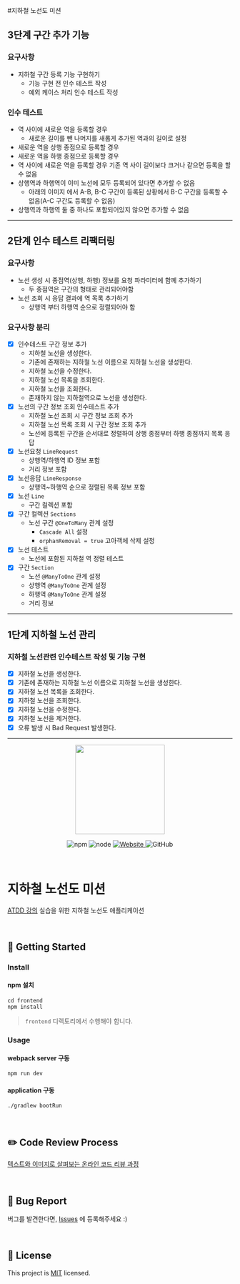 #지하철 노선도 미션

## 3단계 구간 추가 기능

### 요구사항 
* 지하철 구간 등록 기능 구현하기
  * 기능 구현 전 인수 테스트 작성
  * 예외 케이스 처리 인수 테스트 작성

### 인수 테스트 
* 역 사이에 새로운 역을 등록할 경우
  * 새로운 길이를 뺀 나머지를 새롭게 추가된 역과의 길이로 설정
* 새로운 역을 상행 종점으로 등록할 경우
* 새로운 역을 하행 종점으로 등록할 경우
* 역 사이에 새로운 역을 등록할 경우 기존 역 사이 길이보다 크거나 같으면 등록을 할 수 없음
* 상행역과 하행역이 이미 노선에 모두 등록되어 있다면 추가할 수 없음
  * 아래의 이미지 에서 A-B, B-C 구간이 등록된 상황에서 B-C 구간을 등록할 수 없음(A-C 구간도 등록할 수 없음)
* 상행역과 하행역 둘 중 하나도 포함되어있지 않으면 추가할 수 없음



---

## 2단계 인수 테스트 리팩터링

### 요구사항 
* 노선 생성 시 종점역(상행, 하행) 정보를 요청 파라미터에 함께 추가하기
  * 두 종점역은 구간의 형태로 관리되어야함
* 노선 조회 시 응답 결과에 역 목록 추가하기
  * 상행역 부터 하행역 순으로 정렬되어야 함

### 요구사항 분리
* [X] 인수테스트 구간 정보 추가
  * 지하철 노선을 생성한다.
  * 기존에 존재하는 지하철 노선 이름으로 지하철 노선을 생성한다.
  * 지하철 노선을 수정한다.
  * 지하철 노선 목록을 조회한다.
  * 지하철 노선을 조회한다.
  * 존재하지 않는 지하철역으로 노선을 생성한다.
* [X] 노선의 구간 정보 조회 인수테스트 추가
  * 지하철 노선 조회 시 구간 정보 조회 추가
  * 지하철 노선 목록 조회 시 구간 정보 조회 추가
  * 노선에 등록된 구간을 순서대로 정렬하여 상행 종점부터 하행 종점까지 목록 응답
* [X] 노선요청 `LineRequest`
  * 상행역/하행역 ID 정보 포함
  * 거리 정보 포함
* [X] 노선응답 `LineResponse`
  * 상행역~하행역 순으로 정렬된 목록 정보 포함
* [X] 노선 `Line`
  * 구간 컬렉션 포함
* [X] 구간 컬렉션 `Sections`
  * 노선 구간 `@OneToMany` 관계 설정 
    * `Cascade All` 설정
    * `orphanRemoval = true` 고아객체 삭제 설정
* [X] 노선 테스트
  * 노선에 포함된 지하철 역 정렬 테스트
* [X] 구간 `Section`
  * 노선 `@ManyToOne` 관계 설정 
  * 상행역 `@ManyToOne` 관계 설정
  * 하행역 `@ManyToOne` 관계 설정
  * 거리 정보 
---

## 1단계 지하철 노선 관리

### 지하철 노선관련 인수테스트 작성 및 기능 구현
* [X] 지하철 노선을 생성한다.
* [X] 기존에 존재하는 지하철 노선 이름으로 지하철 노선을 생성한다.
* [X] 지하철 노선 목록을 조회한다.
* [X] 지하철 노선을 조회한다.
* [X] 지하철 노선을 수정한다.
* [X] 지하철 노선을 제거한다.
* [X] 오류 발생 시 Bad Request 발생한다.
---

<p align="center">
    <img width="200px;" src="https://raw.githubusercontent.com/woowacourse/atdd-subway-admin-frontend/master/images/main_logo.png"/>
</p>
<p align="center">
  <img alt="npm" src="https://img.shields.io/badge/npm-%3E%3D%205.5.0-blue">
  <img alt="node" src="https://img.shields.io/badge/node-%3E%3D%209.3.0-blue">
  <a href="https://edu.nextstep.camp/c/R89PYi5H" alt="nextstep atdd">
    <img alt="Website" src="https://img.shields.io/website?url=https%3A%2F%2Fedu.nextstep.camp%2Fc%2FR89PYi5H">
  </a>
  <img alt="GitHub" src="https://img.shields.io/github/license/next-step/atdd-subway-admin">
</p>

<br>

# 지하철 노선도 미션
[ATDD 강의](https://edu.nextstep.camp/c/R89PYi5H) 실습을 위한 지하철 노선도 애플리케이션

<br>

## 🚀 Getting Started

### Install
#### npm 설치
```
cd frontend
npm install
```
> `frontend` 디렉토리에서 수행해야 합니다.

### Usage
#### webpack server 구동
```
npm run dev
```
#### application 구동
```
./gradlew bootRun
```
<br>

## ✏️ Code Review Process
[텍스트와 이미지로 살펴보는 온라인 코드 리뷰 과정](https://github.com/next-step/nextstep-docs/tree/master/codereview)

<br>

## 🐞 Bug Report

버그를 발견한다면, [Issues](https://github.com/next-step/atdd-subway-admin/issues) 에 등록해주세요 :)

<br>

## 📝 License

This project is [MIT](https://github.com/next-step/atdd-subway-admin/blob/master/LICENSE.md) licensed.
